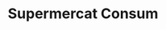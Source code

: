 ---
title: "Supermercat Consum"
url: /lhospitalet-de-llobregat/supermercat-consum/
shop: supermercado
---
